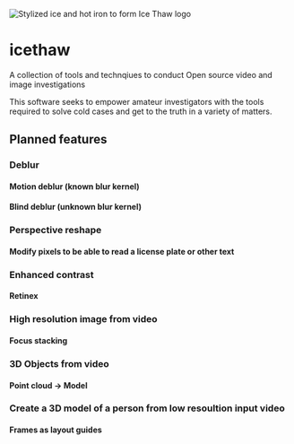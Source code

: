 ![Stylized ice and hot iron to form Ice Thaw logo](Isolated.png "Ice Thaw Logo")

# icethaw
A collection of tools and technqiues to conduct Open source video and image investigations

This software seeks to empower amateur investigators with the tools required to solve cold cases and get to the truth in a variety of matters.

## Planned features

### Deblur
#### Motion deblur (known blur kernel)
#### Blind deblur (unknown blur kernel)
### Perspective reshape
#### Modify pixels to be able to read a license plate or other text
### Enhanced contrast
#### Retinex
### High resolution image from video
#### Focus stacking 
### 3D Objects from video
#### Point cloud -> Model
### Create a 3D model of a person from low resoultion input video
#### Frames as layout guides

